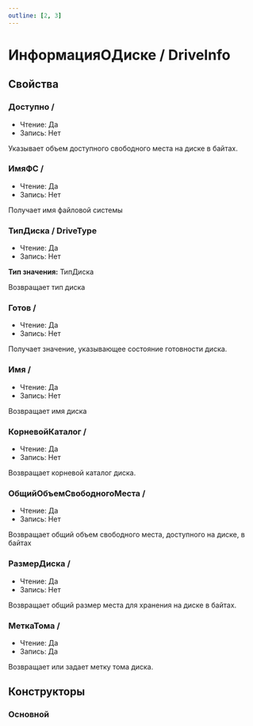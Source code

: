 ```yaml
---
outline: [2, 3]
---
```


# ИнформацияОДиске / DriveInfo


## Свойства


### Доступно / 

* Чтение: Да
* Запись: Нет

Указывает объем доступного свободного места на диске в байтах.


### ИмяФС / 

* Чтение: Да
* Запись: Нет

Получает имя файловой системы


### ТипДиска / DriveType

* Чтение: Да
* Запись: Нет

**Тип значения:** ТипДиска


Возвращает тип диска


### Готов / 

* Чтение: Да
* Запись: Нет

Получает значение, указывающее состояние готовности диска.


### Имя / 

* Чтение: Да
* Запись: Нет

Возвращает имя диска


### КорневойКаталог / 

* Чтение: Да
* Запись: Нет

Возвращает корневой каталог диска.


### ОбщийОбъемСвободногоМеста / 

* Чтение: Да
* Запись: Нет

Возвращает общий объем свободного места, доступного на диске, в байтах


### РазмерДиска / 

* Чтение: Да
* Запись: Нет

Возвращает общий размер места для хранения на диске в байтах.


### МеткаТома / 

* Чтение: Да
* Запись: Да

Возвращает или задает метку тома диска.


## Конструкторы


### Основной


